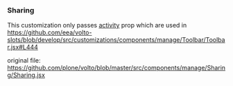 ### Sharing

This customization only passes [activity](https://github.com/eea/volto-slots/blob/develop/src/customizations/components/theme/ContactForm/ContactForm.jsx#L225) prop which are used in https://github.com/eea/volto-slots/blob/develop/src/customizations/components/manage/Toolbar/Toolbar.jsx#L444

original file: https://github.com/plone/volto/blob/master/src/components/manage/Sharing/Sharing.jsx
